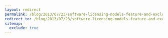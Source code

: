 ```yaml
---
layout: redirect
permalink: /blog/2013/07/23/software-licensing-models-feature-and-exclusive-software-licenses
redirect_to: /blog/2013/07/23/software-licensing-models-feature-and-exclusive-software-licenses/
sitemap:
  exclude: true
---
```

